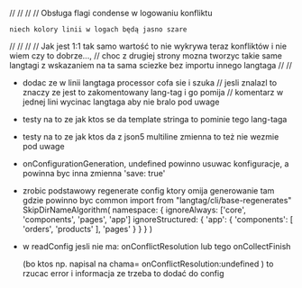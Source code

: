 
//
//
//
//  Obsługa flagi condense w logowaniu konfliktu

    niech kolory linii w logach będą jasno szare
//
//
//
//  Jak jest 1:1 tak samo wartość to nie wykrywa teraz konfliktów i nie wiem czy to dobrze..., 
//  choc z drugiej strony mozna tworzyc takie same langtagi z wskazaniem na ta sama sciezke bez importu innego langtaga
//
//

- dodac ze w linii langtaga processor cofa sie i szuka // jesli znalazl to znaczy ze jest to zakomentowany lang-tag  i go pomija
// komentarz w jednej lini wycinac langtaga aby nie bralo pod uwage

- testy na to ze jak ktos se da template stringa to pominie tego lang-taga
- testy na to ze jak ktos da z json5 multiline zmienna to też nie wezmie pod uwage


 - onConfigurationGeneration, undefined powinno usuwac konfiguracje, a powinna byc inna zmienna 'save: true'



- zrobic podstawowy regenerate config ktory omija generowanie tam gdzie powinno byc common
    import from "langtag/cli/base-regenerates"
    SkipDirNameAlgorithm(
        namespace: {
            ignoreAlways: ['core', 'components', 'pages', 'app']
            ignoreStructured: {
                'app': {
                    'components': [
                        'orders', 'products'
                    ],
                    'pages'
                }
            }
        }
    )


- w readConfig jesli nie ma:
    onConflictResolution
    lub tego onCollectFinish

    (bo ktos np. napisal na chama= onConflictResolution:undefined )
    to rzucac error i informacja ze trzeba to dodać do config